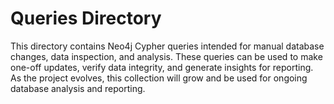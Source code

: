 # Queries Directory

This directory contains Neo4j Cypher queries intended for manual database changes, data inspection, and analysis. These queries can be used to make one-off updates, verify data integrity, and generate insights for reporting. As the project evolves, this collection will grow and be used for ongoing database analysis and reporting.